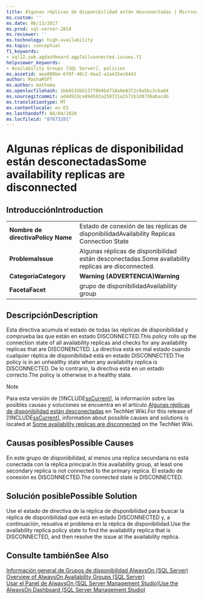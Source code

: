 ```yaml
---
title: Algunas réplicas de disponibilidad están desconectadas | Microsoft Docs
ms.custom: ''
ms.date: 06/13/2017
ms.prod: sql-server-2014
ms.reviewer: ''
ms.technology: high-availability
ms.topic: conceptual
f1_keywords:
- sql12.swb.agdashboard.agp7allconnected.issues.f1
helpviewer_keywords:
- Availability Groups [SQL Server], policies
ms.assetid: aea808be-6f0f-40c2-9aa2-a2a435ec6443
author: MashaMSFT
ms.author: mathoma
ms.openlocfilehash: 1bb6535b513770b9b4718a0e8372c0a5bc3cba84
ms.sourcegitcommit: ad4d92dce894592a259721a1571b1d8736abacdb
ms.translationtype: MT
ms.contentlocale: es-ES
ms.lasthandoff: 08/04/2020
ms.locfileid: "87673281"
---
```

# <a name="some-availability-replicas-are-disconnected"></a><span data-ttu-id="42733-102">Algunas réplicas de disponibilidad están desconectadas</span><span class="sxs-lookup"><span data-stu-id="42733-102">Some availability replicas are disconnected</span></span>
    
## <a name="introduction"></a><span data-ttu-id="42733-103">Introducción</span><span class="sxs-lookup"><span data-stu-id="42733-103">Introduction</span></span>  
  
|||  
|-|-|  
|<span data-ttu-id="42733-104">**Nombre de directiva**</span><span class="sxs-lookup"><span data-stu-id="42733-104">**Policy Name**</span></span>|<span data-ttu-id="42733-105">Estado de conexión de las réplicas de disponibilidad</span><span class="sxs-lookup"><span data-stu-id="42733-105">Availability Replicas Connection State</span></span>|  
|<span data-ttu-id="42733-106">**Problema**</span><span class="sxs-lookup"><span data-stu-id="42733-106">**Issue**</span></span>|<span data-ttu-id="42733-107">Algunas réplicas de disponibilidad están desconectadas.</span><span class="sxs-lookup"><span data-stu-id="42733-107">Some availability replicas are disconnected.</span></span>|  
|<span data-ttu-id="42733-108">**Categoría**</span><span class="sxs-lookup"><span data-stu-id="42733-108">**Category**</span></span>|<span data-ttu-id="42733-109">**Warning (ADVERTENCIA)**</span><span class="sxs-lookup"><span data-stu-id="42733-109">**Warning**</span></span>|  
|<span data-ttu-id="42733-110">**Faceta**</span><span class="sxs-lookup"><span data-stu-id="42733-110">**Facet**</span></span>|<span data-ttu-id="42733-111">grupo de disponibilidad</span><span class="sxs-lookup"><span data-stu-id="42733-111">Availability group</span></span>|  
  
## <a name="description"></a><span data-ttu-id="42733-112">Descripción</span><span class="sxs-lookup"><span data-stu-id="42733-112">Description</span></span>  
 <span data-ttu-id="42733-113">Esta directiva acumula el estado de todas las réplicas de disponibilidad y comprueba las que están en estado DISCONNECTED.</span><span class="sxs-lookup"><span data-stu-id="42733-113">This policy rolls up the connection state of all availability replicas and checks for any availability replicas that are DISCONENCTED.</span></span> <span data-ttu-id="42733-114">La directiva está en mal estado cuando cualquier réplica de disponibilidad está en estado DISCONNECTED.</span><span class="sxs-lookup"><span data-stu-id="42733-114">The policy is in an unhealthy state when any availability replica is DISCONNECTED.</span></span> <span data-ttu-id="42733-115">De lo contrario, la directiva está en un estado correcto.</span><span class="sxs-lookup"><span data-stu-id="42733-115">The policy is otherwise in a healthy state.</span></span>  
  
> [!NOTE]  
>  <span data-ttu-id="42733-116"> Para esta versión de [!INCLUDE[ssCurrent](../../../includes/sscurrent-md.md)], la información sobre las posibles causas y soluciones se encuentra en el artículo [Algunas réplicas de disponibilidad están desconectadas](https://go.microsoft.com/fwlink/p/?LinkId=220855) en TechNet Wiki.</span><span class="sxs-lookup"><span data-stu-id="42733-116">For this release of [!INCLUDE[ssCurrent](../../../includes/sscurrent-md.md)], information about possible causes and solutions is located at [Some availability replicas are disconnected](https://go.microsoft.com/fwlink/p/?LinkId=220855) on the TechNet Wiki.</span></span>  
  
## <a name="possible-causes"></a><span data-ttu-id="42733-117">Causas posibles</span><span class="sxs-lookup"><span data-stu-id="42733-117">Possible Causes</span></span>  
 <span data-ttu-id="42733-118">En este grupo de disponibilidad, al menos una réplica secundaria no está conectada con la réplica principal.</span><span class="sxs-lookup"><span data-stu-id="42733-118">In this availability group, at least one secondary replica is not connected to the primary replica.</span></span> <span data-ttu-id="42733-119">El estado de conexión es DISCONNECTED.</span><span class="sxs-lookup"><span data-stu-id="42733-119">The connected state is DISCONNECTED.</span></span>  
  
## <a name="possible-solution"></a><span data-ttu-id="42733-120">Solución posible</span><span class="sxs-lookup"><span data-stu-id="42733-120">Possible Solution</span></span>  
 <span data-ttu-id="42733-121">Use el estado de directiva de la réplica de disponibilidad para buscar la réplica de disponibilidad que está en estado DISCONNECTED y, a continuación, resuelva el problema en la réplica de disponibilidad.</span><span class="sxs-lookup"><span data-stu-id="42733-121">Use the availability replica policy state to find the availability replica that is DISCONNECTED, and then resolve the issue at the availability replica.</span></span>  
  
## <a name="see-also"></a><span data-ttu-id="42733-122">Consulte también</span><span class="sxs-lookup"><span data-stu-id="42733-122">See Also</span></span>  
 <span data-ttu-id="42733-123">[Información general de Grupos de disponibilidad AlwaysOn &#40;SQL Server&#41;](overview-of-always-on-availability-groups-sql-server.md) </span><span class="sxs-lookup"><span data-stu-id="42733-123">[Overview of AlwaysOn Availability Groups &#40;SQL Server&#41;](overview-of-always-on-availability-groups-sql-server.md) </span></span>  
 [<span data-ttu-id="42733-124">Usar el Panel de AlwaysOn &#40;SQL Server Management Studio&#41;</span><span class="sxs-lookup"><span data-stu-id="42733-124">Use the AlwaysOn Dashboard &#40;SQL Server Management Studio&#41;</span></span>](use-the-always-on-dashboard-sql-server-management-studio.md)  
  
  

